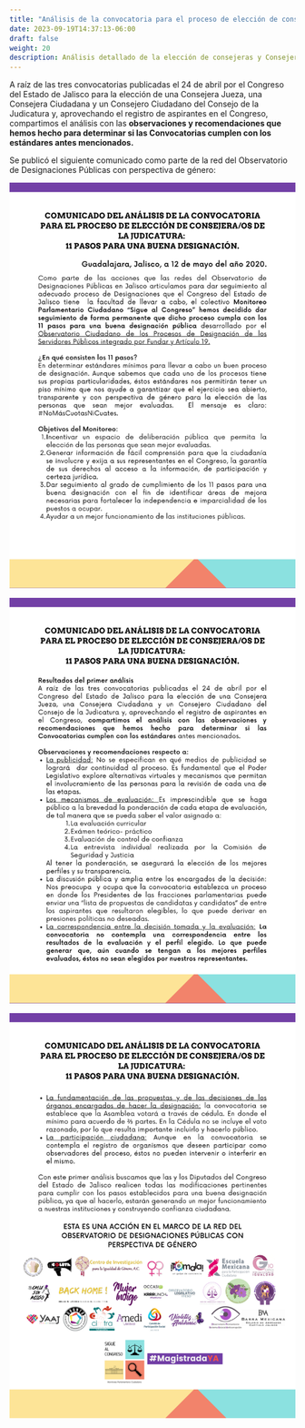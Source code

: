 ```yaml
---
title: "Análisis de la convocatoria para el proceso de elección de consejeras y Consejero de la Judicatura: 11 pasos para una buena designación"
date: 2023-09-19T14:37:13-06:00
draft: false
weight: 20
description: Análisis detallado de la elección de consejeras y Consejero de la Judicatura. Nuestros 11 pasos para una designación ejemplar
---
```


<!--more-->
A raíz de las tres convocatorias publicadas el 24 de abril por el Congreso del Estado de Jalisco para la elección de una Consejera Jueza, una Consejera Ciudadana y un Consejero Ciudadano del Consejo de la Judicatura y, aprovechando el registro de aspirantes en el Congreso, compartimos el análisis con las **observaciones y recomendaciones que hemos hecho para determinar si las Convocatorias cumplen con los estándares antes mencionados.**

Se publicó el siguiente comunicado como parte de la red del Observatorio de Designaciones Públicas con perspectiva de género:

![Comunicado del Análisis de la Convocatoria para el proceso de elección de consejeros de la judicatura](content/trabajo/comunicado-analisis-convocatoria-1.png)

![Comunicado del Análisis de la Convocatoria para el proceso de elección de consejeros de la judicatura](content/trabajo/comunicado-analisis-convocatoria-2.png)

![Comunicado del Análisis de la Convocatoria para el proceso de elección de consejeros de la judicatura](content/trabajo/comunicado-analisis-convocatoria-3.png)
